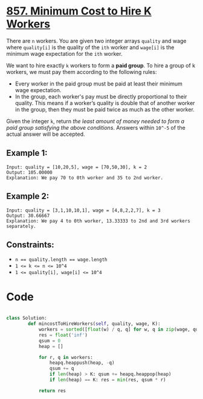 # [857. Minimum Cost to Hire K Workers](https://leetcode.com/problems/minimum-cost-to-hire-k-workers/description/?envType=daily-question&envId=2024-05-11)

There are `n` workers. You are given two integer arrays `quality` and wage where `quality[i]` is the quality of the `ith` worker and `wage[i]` is the minimum wage expectation for the `ith` worker.

We want to hire exactly `k` workers to form a **paid group**. To hire a group of k workers, we must pay them according to the following rules:

- Every worker in the paid group must be paid at least their minimum wage expectation.
- In the group, each worker's pay must be directly proportional to their quality. This means if a worker’s quality is double that of another worker in the group, then they must be paid twice as much as the other worker.

Given the integer `k`, return _the least amount of money needed to form a paid group satisfying the above conditions_. Answers within `10^-5` of the actual answer will be accepted.

## Example 1:

```
Input: quality = [10,20,5], wage = [70,50,30], k = 2
Output: 105.00000
Explanation: We pay 70 to 0th worker and 35 to 2nd worker.
```

## Example 2:

```
Input: quality = [3,1,10,10,1], wage = [4,8,2,2,7], k = 3
Output: 30.66667
Explanation: We pay 4 to 0th worker, 13.33333 to 2nd and 3rd workers separately.
```

## Constraints:

- `n == quality.length == wage.length`
- `1 <= k <= n <= 10^4`
- `1 <= quality[i], wage[i] <= 10^4`

# Code

```python

class Solution:
        def mincostToHireWorkers(self, quality, wage, K):
            workers = sorted([float(w) / q, q] for w, q in zip(wage, quality))
            res = float('inf')
            qsum = 0
            heap = []

            for r, q in workers:
                heapq.heappush(heap, -q)
                qsum += q
                if len(heap) > K: qsum += heapq.heappop(heap)
                if len(heap) == K: res = min(res, qsum * r)

            return res

```
